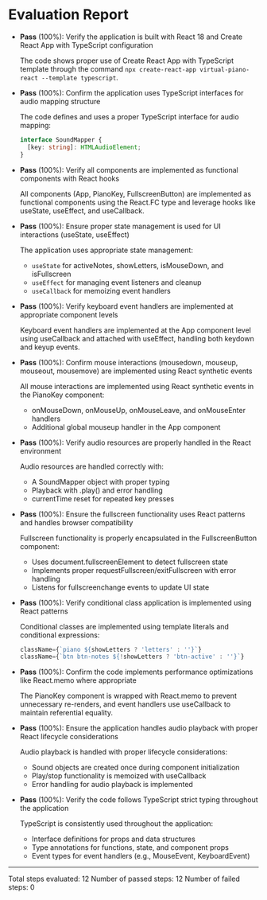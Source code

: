 # Evaluation Report

- **Pass** (100%): Verify the application is built with React 18 and Create React App with TypeScript configuration
  
  The code shows proper use of Create React App with TypeScript template through the command `npx create-react-app virtual-piano-react --template typescript`.

- **Pass** (100%): Confirm the application uses TypeScript interfaces for audio mapping structure

  The code defines and uses a proper TypeScript interface for audio mapping:
  ```typescript
  interface SoundMapper {
    [key: string]: HTMLAudioElement;
  }
  ```

- **Pass** (100%): Verify all components are implemented as functional components with React hooks

  All components (App, PianoKey, FullscreenButton) are implemented as functional components using the React.FC type and leverage hooks like useState, useEffect, and useCallback.

- **Pass** (100%): Ensure proper state management is used for UI interactions (useState, useEffect)

  The application uses appropriate state management:
  - `useState` for activeNotes, showLetters, isMouseDown, and isFullscreen
  - `useEffect` for managing event listeners and cleanup
  - `useCallback` for memoizing event handlers

- **Pass** (100%): Verify keyboard event handlers are implemented at appropriate component levels

  Keyboard event handlers are implemented at the App component level using useCallback and attached with useEffect, handling both keydown and keyup events.

- **Pass** (100%): Confirm mouse interactions (mousedown, mouseup, mouseout, mousemove) are implemented using React synthetic events

  All mouse interactions are implemented using React synthetic events in the PianoKey component:
  - onMouseDown, onMouseUp, onMouseLeave, and onMouseEnter handlers
  - Additional global mouseup handler in the App component

- **Pass** (100%): Verify audio resources are properly handled in the React environment

  Audio resources are handled correctly with:
  - A SoundMapper object with proper typing
  - Playback with .play() and error handling
  - currentTime reset for repeated key presses

- **Pass** (100%): Ensure the fullscreen functionality uses React patterns and handles browser compatibility

  Fullscreen functionality is properly encapsulated in the FullscreenButton component:
  - Uses document.fullscreenElement to detect fullscreen state
  - Implements proper requestFullscreen/exitFullscreen with error handling
  - Listens for fullscreenchange events to update UI state

- **Pass** (100%): Verify conditional class application is implemented using React patterns

  Conditional classes are implemented using template literals and conditional expressions:
  ```jsx
  className={`piano ${showLetters ? 'letters' : ''}`}
  className={`btn btn-notes ${!showLetters ? 'btn-active' : ''}`}
  ```

- **Pass** (100%): Confirm the code implements performance optimizations like React.memo where appropriate

  The PianoKey component is wrapped with React.memo to prevent unnecessary re-renders, and event handlers use useCallback to maintain referential equality.

- **Pass** (100%): Ensure the application handles audio playback with proper React lifecycle considerations

  Audio playback is handled with proper lifecycle considerations:
  - Sound objects are created once during component initialization
  - Play/stop functionality is memoized with useCallback
  - Error handling for audio playback is implemented

- **Pass** (100%): Verify the code follows TypeScript strict typing throughout the application

  TypeScript is consistently used throughout the application:
  - Interface definitions for props and data structures
  - Type annotations for functions, state, and component props
  - Event types for event handlers (e.g., MouseEvent, KeyboardEvent)

---

Total steps evaluated: 12
Number of passed steps: 12
Number of failed steps: 0